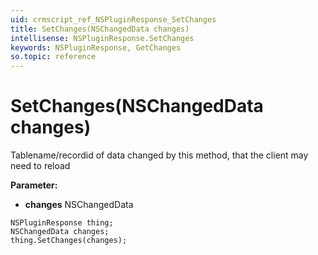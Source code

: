 ```yaml
---
uid: crmscript_ref_NSPluginResponse_SetChanges
title: SetChanges(NSChangedData changes)
intellisense: NSPluginResponse.SetChanges
keywords: NSPluginResponse, GetChanges
so.topic: reference
---
```


# SetChanges(NSChangedData changes)

Tablename/recordid of data changed by this method, that the client may need to reload

**Parameter:** 
 - **changes** NSChangedData

```crmscript
NSPluginResponse thing;
NSChangedData changes;
thing.SetChanges(changes);
```

